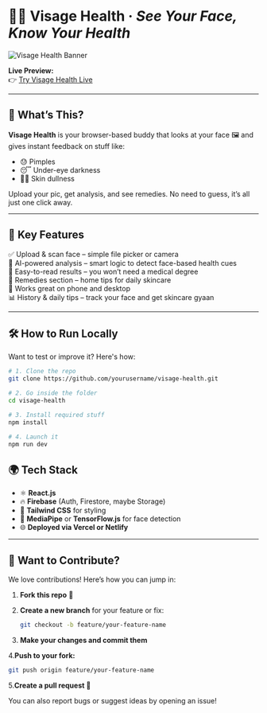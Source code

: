 # 💆‍♂️ Visage Health · *See Your Face, Know Your Health*

![Visage Health Banner](./A_digital_graphic_design_banner_for_"Visage_Health.png) <!-- Update the path if needed -->

**Live Preview:**  
👉 [Try Visage Health Live](https://9000-idx-studio-1744818916065.cluster-73qgvk7hjjadkrjeyexca5ivva.cloudworkstations.dev/) <!-- Replace with your actual link -->

---

## 🧠 What’s This?

**Visage Health** is your browser-based buddy that looks at your face 🖼️ and gives instant feedback on stuff like:

- 😓 Pimples  
- 😴 Under-eye darkness  
- 😮‍💨 Skin dullness  

Upload your pic, get analysis, and see remedies. No need to guess, it’s all just one click away.

---

## 🚀 Key Features

✅ Upload & scan face – simple file picker or camera  
🧬 AI-powered analysis – smart logic to detect face-based health cues  
📃 Easy-to-read results – you won’t need a medical degree  
🌿 Remedies section – home tips for daily skincare  
📱 Works great on phone and desktop  
📊 History & daily tips – track your face and get skincare gyaan

---

## 🛠️ How to Run Locally

Want to test or improve it? Here's how:

```bash
# 1. Clone the repo
git clone https://github.com/yourusername/visage-health.git

# 2. Go inside the folder
cd visage-health

# 3. Install required stuff
npm install

# 4. Launch it
npm run dev

```
## 🌍 Tech Stack

- ⚛️ **React.js**  
- 🔥 **Firebase** (Auth, Firestore, maybe Storage)  
- 🎨 **Tailwind CSS** for styling  
- 🧠 **MediaPipe** or **TensorFlow.js** for face detection  
- 🌐 **Deployed via Vercel or Netlify**

---

## 🤝 Want to Contribute?

We love contributions! Here’s how you can jump in:

1. **Fork this repo** 🍴  
2. **Create a new branch** for your feature or fix:

   ```bash
   git checkout -b feature/your-feature-name

   ```

3. **Make your changes and commit them**

4.**Push to your fork:**

```bash
git push origin feature/your-feature-name

```

5.**Create a pull request 💌**

You can also report bugs or suggest ideas by opening an issue!
